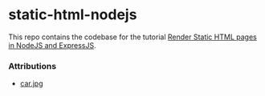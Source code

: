 # static-html-nodejs
This repo contains the codebase for the tutorial [Render Static HTML pages in NodeJS and ExpressJS](https://saurabhmisra.dev/static-html-nodejs-expressjs).

### Attributions
- [car.jpg](https://unsplash.com/photos/j_cc8OlxTnM)
